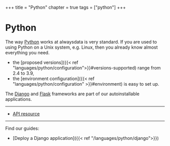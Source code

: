 +++
title = "Python"
chapter = true
tags = ["python"]
+++

# Python

The way [Python](https://www.python.org) works at alwaysdata is very standard. If you are used to using Python on a Unix system, e.g. Linux, then you already know almost everything you need.

- the [proposed versions]({{< ref "languages/python/configuration">}}#versions-supported) range from 2.4 to 3.9,
- the [environment configuration]({{< ref "languages/python/configuration" >}}#environment) is easy to set up.

The [Django](https://www.djangoproject.com/) and [Flask](https://flask.palletsprojects.com/) frameworks are part of our autoinstallable applications.

---
- [API resource](https://api.alwaysdata.com/v1/environment/python/doc/)

---
Find our guides:

- [Deploy a Django application]({{< ref "/languages/python/django">}})
